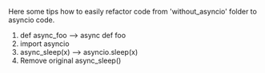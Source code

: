 Here some tips how to easily refactor code from 'without_asyncio' folder 
to asyncio code.
1) def async_foo --> async def foo
2) import asyncio
3) async_sleep(x) --> asyncio.sleep(x)
4) Remove original async_sleep()